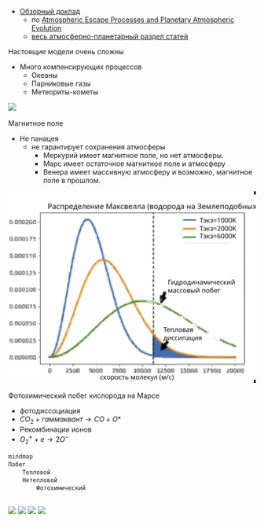 
- [Обзорный доклад](https://www.youtube.com/watch?v=FlmquACRbs8)
    - по [Atmospheric Escape Processes and Planetary Atmospheric Evolution](https://www.researchgate.net/figure/The-ionization-at-Mars-Venus-and-Titan-for-similar-solar-conditions-including-a-solar_fig7_341994354)
    - [весь атмосферно-планетарный раздел статей](https://www.researchgate.net/topic/Planetary-Atmospheres/publications)

Настоящие модели очень сложны
- Много компенсирующих процессов
    - Океаны
    - Парниковые газы
    - Метеориты-кометы

![](../pics/The-processes-leading-to-the-creation-and-the-destruction-of-an-atmosphere-A-stable.png)

Магнитное поле
- Не панацея 
    - не гарантирует сохранения атмосферы
        -  Меркурий имеет магнитное поле, но нет атмосферы.
        -  Марс имеет остаточное магнитное поле и атмосферу
        -  Венера имеет массивную атмосферу и возможно, магнитное поле в прошлом.

![](../pics/тип-побега-от-температуры-экзосферы.svg)

Фотохимический побег кислорода на Марсе
- фотодиссоциация
- $CO_2 + гаммаквант → CO + O*$
- Рекомбинации ионов
- $O_2^+ + e → 2O^{-}$


```mermaid
mindmap
Побег
    Тепловой
    Нетепловой
        Фотохимический


```

![](../pics/Correlation-and-causation-in-the-ion-outflow-The-correlations-are-under-current-and.png)
![](../pics/EUV-dependence-of-the-escape-process-at-Mars-Simulations-data-from-Luhmann-etal-1992.png)
![](../pics/Processes-leading-to-the-creation-of-ion-outflow-polar-escape.png)
![](../pics/The-main-processes-of-atmospheric-escape-along-with-their-typical-efficient-altitudes.png)
